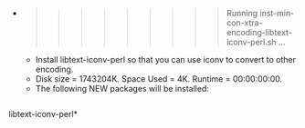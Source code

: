 * >>>>>>>>> Running inst-min-con-xtra-encoding-libtext-iconv-perl.sh ...
  * Install libtext-iconv-perl so that you can use iconv to convert to other encoding.
  * Disk size = 1743204K. Space Used = 4K. Runtime = 00:00:00:00.
  * The following NEW packages will be installed:
  ```bash
libtext-iconv-perl*
  ```
